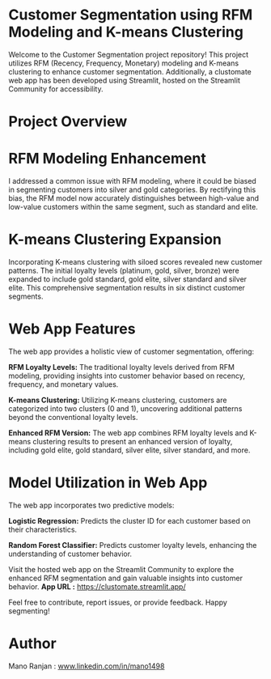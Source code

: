 # Customer Segmentation using RFM Modeling and K-means Clustering
Welcome to the Customer Segmentation project repository! This project utilizes RFM (Recency, Frequency, Monetary) modeling and K-means clustering to enhance customer segmentation. Additionally, a clustomate web app has been developed using Streamlit, hosted on the Streamlit Community for accessibility.

# Project Overview
# RFM Modeling Enhancement
I addressed a common issue with RFM modeling, where it could be biased in segmenting customers into silver and gold categories. By rectifying this bias, the RFM model now accurately distinguishes between high-value and low-value customers within the same segment, such as standard and elite.

# K-means Clustering Expansion
Incorporating K-means clustering with siloed scores revealed new customer patterns. The initial loyalty levels (platinum, gold, silver, bronze) were expanded to include  gold standard, gold elite, silver standard and silver elite. This comprehensive segmentation results in six distinct customer segments.

# Web App Features
The web app provides a holistic view of customer segmentation, offering:

**RFM Loyalty Levels:** The traditional loyalty levels derived from RFM modeling, providing insights into customer behavior based on recency, frequency, and monetary values.

**K-means Clustering:** Utilizing K-means clustering, customers are categorized into two clusters (0 and 1), uncovering additional patterns beyond the conventional loyalty levels.

**Enhanced RFM Version:** The web app combines RFM loyalty levels and K-means clustering results to present an enhanced version of loyalty, including gold elite, gold standard, silver elite, silver standard, and more.

# Model Utilization in Web App

The web app incorporates two predictive models:

**Logistic Regression:** Predicts the cluster ID for each customer based on their characteristics.

**Random Forest Classifier:** Predicts customer loyalty levels, enhancing the understanding of customer behavior.

Visit the hosted web app on the Streamlit Community to explore the enhanced RFM segmentation and gain valuable insights into customer behavior.
**App URL :** https://clustomate.streamlit.app/

Feel free to contribute, report issues, or provide feedback. Happy segmenting!

# Author
Mano Ranjan : www.linkedin.com/in/mano1498



